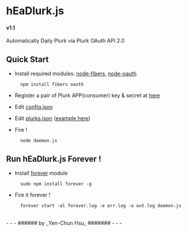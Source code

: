 hEaDlurk.js
===========

#### v1.1

Automatically Daily Plurk via Plurk OAuth API 2.0

Quick Start
-----------
* Install required modules: [node-fibers](https://github.com/laverdet/node-fibers), [node-oauth](https://github.com/ciaranj/node-oauth)

        npm install fibers oauth

* Register a pair of Plurk APP(consumer) key & secret at [here](http://www.plurk.com/PlurkApp/register)

* Edit [config.json](https://github.com/headhsu2568/headlurk.js/blob/master/config.json)

* Edit [plurks.json](https://github.com/headhsu2568/headlurk.js/blob/master/plurks.json) ([example here](https://github.com/headhsu2568/headlurk.js/blob/master/examples/plurks.json))

* Fire !

        node daemon.js

Run hEaDlurk.js Forever !
-------------
* Install [forever](https://github.com/nodejitsu/forever) module
 
        sudo npm install forever -g

* Fire it forever !

        forever start -al forever.log -e err.log -o out.log daemon.js

<br />
- - -
###### by _Yen-Chun Hsu_ #######
- - -

